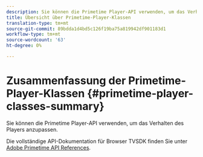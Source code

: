 ```yaml
---
description: Sie können die Primetime Player-API verwenden, um das Verhalten des Players anzupassen.
title: Übersicht über Primetime-Player-Klassen
translation-type: tm+mt
source-git-commit: 89bdda1d4bd5c126f19ba75a819942df901183d1
workflow-type: tm+mt
source-wordcount: '63'
ht-degree: 0%

---
```



# Zusammenfassung der Primetime-Player-Klassen {#primetime-player-classes-summary}

Sie können die Primetime Player-API verwenden, um das Verhalten des Players anzupassen.

Die vollständige API-Dokumentation für Browser TVSDK finden Sie unter [Adobe Primetime API References](https://help.adobe.com/en_US/primetime/api/index.html#api-Adobe_Primetime_API_References).
